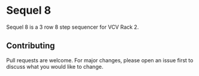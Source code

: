 # Sequel 8

Sequel 8 is a 3 row 8 step sequencer for VCV Rack 2.

## Contributing
Pull requests are welcome. For major changes, please open an issue first to discuss what you would like to change.